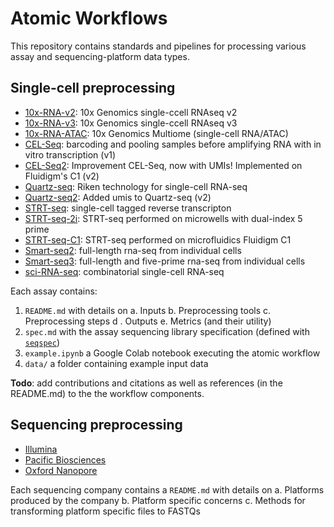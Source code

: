 # Atomic Workflows

This repository contains standards and pipelines for processing various assay and sequencing-platform data types.

## Single-cell preprocessing

- [10x-RNA-v2](assays/10x-RNA-v2/): 10x Genomics single-ccell RNAseq v2
- [10x-RNA-v3](assays/10x-RNA-v3/): 10x Genomics single-ccell RNAseq v3
- [10x-RNA-ATAC](assays/10x-RNA-ATAC/): 10x Genomics Multiome (single-cell RNA/ATAC)
- [CEL-Seq](assays/CEL-Seq/): barcoding and pooling samples before amplifying RNA with in vitro transcription (v1)
- [CEL-Seq2](assays/CEL-Seq2/): Improvement CEL-Seq, now with UMIs! Implemented on Fluidigm's C1 (v2)
- [Quartz-seq](assays/Quartz-seq/): Riken technology for single-cell RNA-seq
- [Quartz-seq2](assays/Quartz-seq2/): Added umis to Quartz-seq (v2)
- [STRT-seq](assays/STRT-seq/): single-cell tagged reverse transcripton
- [STRT-seq-2i](assays/STRT-seq-2i/): STRT-seq performed on microwells with dual-index 5 prime
- [STRT-seq-C1](assays/STRT-seq-C1/): STRT-seq performed on microfluidics Fluidigm C1
- [Smart-seq2](assays/Smart-seq2/): full-length rna-seq from individual cells
- [Smart-seq3](assays/Smart-seq3/): full-length and five-prime rna-seq from individual cells
- [sci-RNA-seq](assays/sci-RNA-seq/): combinatorial single-cell RNA-seq

Each assay contains:

1. `README.md` with details on
   a. Inputs
   b. Preprocessing tools
   c. Preprocessing steps
   d . Outputs
   e. Metrics (and their utility)
2. `spec.md` with the assay sequencing library specification (defined with [`seqspec`](https://github.com/IGVF/seqspec))
3. `example.ipynb` a Google Colab notebook executing the atomic workflow
4. `data/` a folder containing example input data

**Todo**: add contributions and citations as well as references (in the README.md) to the the workflow components.

## Sequencing preprocessing

- [Illumina](sequencing/illumina/)
- [Pacific Biosciences](sequencing/pacbio/)
- [Oxford Nanopore](sequencing/nanopore/)

Each sequencing company contains a `README.md` with details on
a. Platforms produced by the company
b. Platform specific concerns
c. Methods for transforming platform specific files to FASTQs

